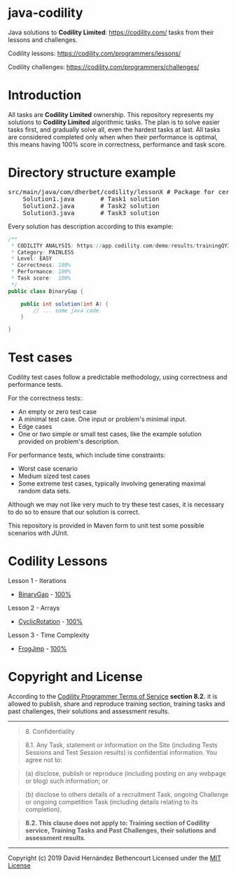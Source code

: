 # java-codility
Java solutions to **Codility Limited**: https://codility.com/ tasks from their lessons and challenges.

Codility lessons: https://codility.com/programmers/lessons/

Codility challenges: https://codility.com/programmers/challenges/

Introduction
============
All tasks are **Codility Limited** ownership. This repository represents my solutions to **Codility Limited** algorithmic tasks. The plan is to solve easier tasks first, and gradually solve all, even the hardest tasks at last. All tasks are considered completed only when when their performance is optimal, this means having 100% score in correctness, performance and task score.

Directory structure example
============
<pre>
src/main/java/com/dherbet/codility/lessonX # Package for certain lesson
    Solution1.java       # Task1 solution
    Solution2.java       # Task2 solution
    Solution3.java       # Task3 solution
</pre>

Every solution has description according to this example:
```java
/**
 * CODILITY ANALYSIS: https://app.codility.com/demo/results/trainingQY36WV-8GR/
 * Category: PAINLESS
 * Level: EASY
 * Correctness:	100%
 * Performance:	100%
 * Task score:	100%
 */
public class BinaryGap {

    public int solution(int A) {
        // ... some java code
    }

}
```

Test cases
============
Codility test cases follow a predictable methodology, using correctness and performance tests.

For the correctness tests:
* An empty or zero test case
* A minimal test case. One input or problem's minimal input.
* Edge cases
* One or two simple or small test cases, like the example solution provided on problem's description.

For performance tests, which include time constraints:
* Worst case scenario
* Medium sized test cases
* Some extreme test cases, typically involving generating maximal random data sets.

Although we may not like very much to try these test cases, it is necessary to do so to ensure that our solution is correct.

This repository is provided in Maven form to unit test some possible scenarios with JUnit.

Codility Lessons
============
Lesson 1 - Iterations
- [BinaryGap](https://github.com/DavidHerBet/java-codility/blob/master/src/main/java/com/dherbet/codility/lesson1/BinaryGap.java) - [100%](https://app.codility.com/demo/results/trainingRGMR4Z-2RY/)

Lesson 2 - Arrays
- [CyclicRotation](https://github.com/DavidHerBet/java-codility/blob/master/src/main/java/com/dherbet/codility/lesson2/CyclicRotation.java) - [100%](https://app.codility.com/demo/results/trainingJQJT35-MD5/)

Lesson 3 - Time Complexity
- [FrogJmp](https://github.com/DavidHerBet/java-codility/blob/master/src/main/java/com/dherbet/codility/lesson3/FrogJmp.java) - [100%](https://app.codility.com/demo/results/training3J5JCD-3Q2/)

Copyright and License
============

According to the [Codility Programmer Terms of Service](https://codility.com/terms-of-service-for-programmers/) **section 8.2.** it is allowed to publish, share and reproduce training section, training tasks and past challenges, their solutions and assessment results.

---
> 8\. Confidentiality

> 8.1. Any Task, statement or information on the Site (including Tests Sessions and Test Session results) is confidential information. You agree not to:

> (a) disclose, publish or reproduce (including posting on any webpage or blog) such information; or

> (b) disclose to others details of a recruitment Task, ongoing Challenge or ongoing competition Task (including details relating to its completion).

> **8.2. This clause does not apply to: Training section of Codility service, Training Tasks and Past Challenges, their solutions and assessment results**.

---

Copyright (c) 2019 David Hernández Bethencourt
Licensed under the [MIT License](https://github.com/DavidHerBet/java-codility/blob/master/LICENSE)
